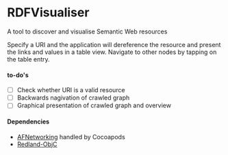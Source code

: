RDFVisualiser
=============

A tool to discover and visualise Semantic Web resources

Specify a URI and the application will dereference the resource and present the links and values in a table view. Navigate to other nodes by tapping on the table entry.

#### to-do's
* [ ] Check whether URI is a valid resource
* [ ] Backwards nagivation of crawled graph
* [ ] Graphical presentation of crawled graph and overview

#### Dependencies
* [AFNetworking](https://github.com/AFNetworking/AFNetworking) handled by Cocoapods
* [Redland-ObjC](https://github.com/p2/Redland-ObjC)
